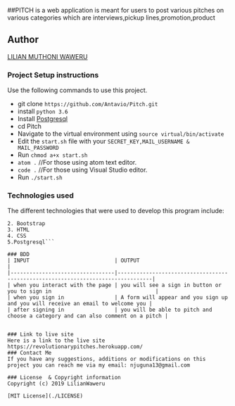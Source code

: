 ##PITCH
is a web application is meant for users to post various pitches on various categories which are interviews,pickup lines,promotion,product

## Author
[LILIAN MUTHONI WAWERU](https://github.com/lilianwaweru)

### Project Setup instructions
Use the following commands to use this project.
- git clone `https://github.com/Antavio/Pitch.git`
- install `python 3.6`
- Install [Postgresql](https://www.postgresql.org/download/)
- cd Pitch
- Navigate to the virtual environment using `source virtual/bin/activate`
- Edit the `start.sh` file with your `SECRET_KEY,MAIL_USERNAME & MAIL_PASSWORD`
- Run `chmod a+x start.sh`
- `atom .`  //For those using atom text editor.
- `code .`  //For those using Visual Studio editor.
- Run `./start.sh`

### Technologies used
The different technologies that were used to develop this program include:
```1. Python 3.6
2. Bootstrap
3. HTML
4. CSS
5.Postgresql```

### BDD
| INPUT                           | OUTPUT                                                                          |
|---------------------------------|---------------------------------------------------------------------------------|
| when you interact with the page | you will see a sign in button or you to sign in                                 |
| when you sign in                | A form will appear and you sign up and you will receive an email to welcome you |
| after signing in                | you will be able to pitch and choose a category and can also comment on a pitch |


### Link to live site
Here is a link to the live site https://revolutionarypitches.herokuapp.com/
### Contact Me
If you have any suggestions, additions or modifications on this project you can reach me via my email: njuguna13@gmail.com

### License  & Copyright information
Copyright (c) 2019 LilianWaweru

[MIT License](./LICENSE)
